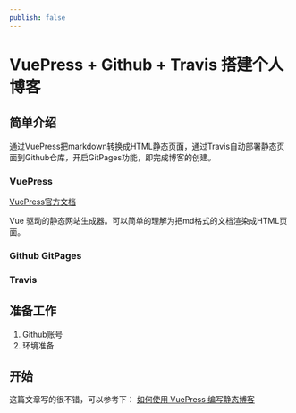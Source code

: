 ```yaml
---
publish: false
---
```


# VuePress + Github + Travis 搭建个人博客

## 简单介绍

通过VuePress把markdown转换成HTML静态页面，通过Travis自动部署静态页面到Github仓库，开启GitPages功能，即完成博客的创建。

### VuePress

[VuePress官方文档](https://vuepress.vuejs.org/zh/)

Vue 驱动的静态网站生成器。可以简单的理解为把md格式的文档渲染成HTML页面。

### Github GitPages

### Travis

## 准备工作

1. Github账号
2. 环境准备

## 开始

这篇文章写的很不错，可以参考下：
[如何使用 VuePress 编写静态博客](https://www.unaxu.com/blog/posts/005-one-how-to-generate-static-blog-with-vuepress.html)